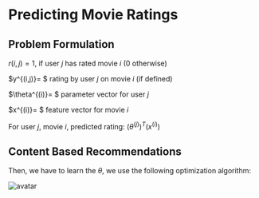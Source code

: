 # Predicting Movie Ratings

## Problem Formulation

$r(i,j)=1$, if user $j$ has rated movie $i$ (0 otherwise)

$y^{(i,j)}= $ rating by user $j$ on movie $i$ (if defined)

$\theta^{(i)}= $ parameter vector for user $j$

$x^{(i)}= $ feature vector for movie $i$

For user $j$, movie $i$, predicted rating: $(\theta^{(j)})^T (x^{(i)})$


## Content Based Recommendations

Then, we have to learn the $\theta$, we use the following optimization algorithm:

![avatar](https://raw.githubusercontent.com/garyphone/machine_learning/master/pictures/l9_4.PNG)